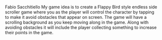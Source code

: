 Fabio Sacchitiello
My game idea is to create a Flappy Bird style endless side scroller game where you as the player will control the character by tapping to make it avoid obstacles that appear on screen. The game will have a scrolling background as you keep moving along in the game. Along with avoiding obstacles it will include the player collecting something to increase their points in the game.
